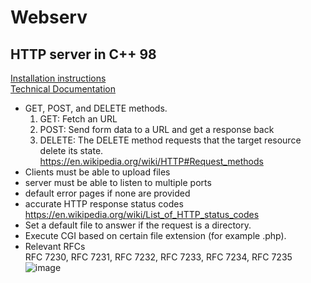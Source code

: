 # Webserv
## HTTP server in C++ 98

[Installation instructions](docs/install.md)  
[Technical Documentation](docs/documentation.md)
- GET, POST, and DELETE methods.
    1. GET: Fetch an URL  
    2. POST: Send form data to a URL and get a response back  
    3. DELETE: The DELETE method requests that the target resource delete its state.  
https://en.wikipedia.org/wiki/HTTP#Request_methods  
- Clients must be able to upload files
- server must be able to listen to multiple ports
- default error pages if none are provided
- accurate HTTP response status codes  
https://en.wikipedia.org/wiki/List_of_HTTP_status_codes  
- Set a default file to answer if the request is a directory.
- Execute CGI based on certain file extension (for example .php).
- Relevant RFCs  
RFC 7230, RFC 7231, RFC 7232, RFC 7233, RFC 7234, RFC 7235  
![image](https://user-images.githubusercontent.com/71138634/231741862-8518d519-c24b-4267-9444-889be657f609.png)

